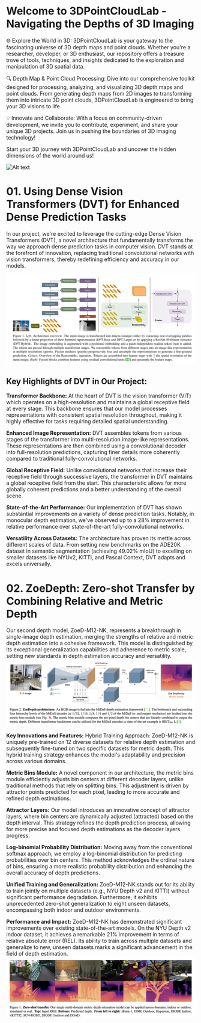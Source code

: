 # Welcome to 3DPointCloudLab - Navigating the Depths of 3D Imaging

🌐 Explore the World in 3D: 3DPointCloudLab is your gateway to the fascinating universe of 3D depth maps and point clouds. Whether you're a researcher, developer, or 3D enthusiast, our repository offers a treasure trove of tools, techniques, and insights dedicated to the exploration and manipulation of 3D spatial data.

🔍 Depth Map & Point Cloud Processing: Dive into our comprehensive toolkit designed for processing, analyzing, and visualizing 3D depth maps and point clouds. From generating depth maps from 2D images to transforming them into intricate 3D point clouds, 3DPointCloudLab is engineered to bring your 3D visions to life.

💡 Innovate and Collaborate: With a focus on community-driven development, we invite you to contribute, experiment, and share your unique 3D projects. Join us in pushing the boundaries of 3D imaging technology!

Start your 3D journey with 3DPointCloudLab and uncover the hidden dimensions of the world around us!

![Alt text](Images/Results-3d.png)

# 01. Using Dense Vision Transformers (DVT) for Enhanced Dense Prediction Tasks
In our project, we're excited to leverage the cutting-edge Dense Vision Transformers (DVT), a novel architecture that fundamentally transforms the way we approach dense prediction tasks in computer vision. DVT stands at the forefront of innovation, replacing traditional convolutional networks with vision transformers, thereby redefining efficiency and accuracy in our models.

![Alt text](Images/architecture_dpt.png)

## Key Highlights of DVT in Our Project:
**Transformer Backbone:** At the heart of DVT is the vision transformer (ViT) which operates on a high-resolution and maintains a global receptive field at every stage. This backbone ensures that our model processes representations with consistent spatial resolution throughout, making it highly effective for tasks requiring detailed spatial understanding.

**Enhanced Image Representation:** DVT assembles tokens from various stages of the transformer into multi-resolution image-like representations. These representations are then combined using a convolutional decoder into full-resolution predictions, capturing finer details more coherently compared to traditional fully-convolutional networks.

**Global Receptive Field:** Unlike convolutional networks that increase their receptive field through successive layers, the transformer in DVT maintains a global receptive field from the start. This characteristic allows for more globally coherent predictions and a better understanding of the overall scene.

**State-of-the-Art Performance:** Our implementation of DVT has shown substantial improvements on a variety of dense prediction tasks. Notably, in monocular depth estimation, we've observed up to a 28% improvement in relative performance over state-of-the-art fully-convolutional networks.

**Versatility Across Datasets:** The architecture has proven its mettle across different scales of data. From setting new benchmarks on the ADE20K dataset in semantic segmentation (achieving 49.02% mIoU) to excelling on smaller datasets like NYUv2, KITTI, and Pascal Context, DVT adapts and excels universally.

# 02. ZoeDepth: Zero-shot Transfer by Combining Relative and Metric Depth

Our second depth model, ZoeD-M12-NK, represents a breakthrough in single-image depth estimation, merging the strengths of relative and metric depth estimation into a cohesive framework. This model is distinguished by its exceptional generalization capabilities and adherence to metric scale, setting new standards in depth estimation accuracy and versatility.
![Alt text](Images/architecture_Zoe.png)

**Key Innovations and Features:**
Hybrid Training Approach: ZoeD-M12-NK is uniquely pre-trained on 12 diverse datasets for relative depth estimation and subsequently fine-tuned on two specific datasets for metric depth. This hybrid training strategy enhances the model's adaptability and precision across various domains.

**Metric Bins Module:** A novel component in our architecture, the metric bins module efficiently adjusts bin centers at different decoder layers, unlike traditional methods that rely on splitting bins. This adjustment is driven by attractor points predicted for each pixel, leading to more accurate and refined depth estimations.

**Attractor Layers:** Our model introduces an innovative concept of attractor layers, where bin centers are dynamically adjusted (attracted) based on the depth interval. This strategy refines the depth prediction process, allowing for more precise and focused depth estimations as the decoder layers progress.

**Log-binomial Probability Distribution:** Moving away from the conventional softmax approach, we employ a log-binomial distribution for predicting probabilities over bin centers. This method acknowledges the ordinal nature of bins, ensuring a more realistic probability distribution and enhancing the overall accuracy of depth predictions.

**Unified Training and Generalization:** ZoeD-M12-NK stands out for its ability to train jointly on multiple datasets (e.g., NYU Depth v2 and KITTI) without significant performance degradation. Furthermore, it exhibits unprecedented zero-shot generalization to eight unseen datasets, encompassing both indoor and outdoor environments.

**Performance and Impact:**
ZoeD-M12-NK has demonstrated significant improvements over existing state-of-the-art models. On the NYU Depth v2 indoor dataset, it achieves a remarkable 21% improvement in terms of relative absolute error (REL). Its ability to train across multiple datasets and generalize to new, unseen datasets marks a significant advancement in the field of depth estimation.
![Alt text](Images/Zoe_Results.png)


